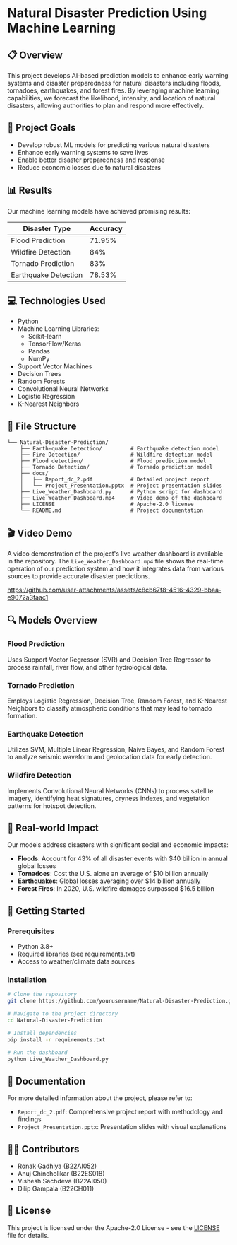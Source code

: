 # Natural Disaster Prediction Using Machine Learning


## 📋 Overview

This project develops AI-based prediction models to enhance early warning systems and disaster preparedness for natural disasters including floods, tornadoes, earthquakes, and forest fires. By leveraging machine learning capabilities, we forecast the likelihood, intensity, and location of natural disasters, allowing authorities to plan and respond more effectively.

## 🎯 Project Goals

- Develop robust ML models for predicting various natural disasters
- Enhance early warning systems to save lives
- Enable better disaster preparedness and response
- Reduce economic losses due to natural disasters

## 📊 Results

Our machine learning models have achieved promising results:

| Disaster Type | Accuracy |
|---------------|----------|
| Flood Prediction | 71.95% |
| Wildfire Detection | 84% |
| Tornado Prediction | 83% |
| Earthquake Detection | 78.53% |

## 💻 Technologies Used

- Python
- Machine Learning Libraries:
  - Scikit-learn
  - TensorFlow/Keras
  - Pandas
  - NumPy
- Support Vector Machines
- Decision Trees
- Random Forests
- Convolutional Neural Networks
- Logistic Regression
- K-Nearest Neighbors

## 📁 File Structure

```
└── Natural-Disaster-Prediction/
    ├── Earth-quake Detection/         # Earthquake detection model
    ├── Fire Detection/                # Wildfire detection model
    ├── Flood detection/               # Flood prediction model
    ├── Tornado Detection/             # Tornado prediction model
    ├── docs/
    │   ├── Report_dc_2.pdf            # Detailed project report
    │   └── Project_Presentation.pptx  # Project presentation slides
    ├── Live_Weather_Dashboard.py      # Python script for dashboard
    ├── Live_Weather_Dashboard.mp4     # Video demo of the dashboard
    ├── LICENSE                        # Apache-2.0 license
    └── README.md                      # Project documentation
```

## 🎬 Video Demo

A video demonstration of the project's live weather dashboard is available in the repository. The `Live_Weather_Dashboard.mp4` file shows the real-time operation of our prediction system and how it integrates data from various sources to provide accurate disaster predictions.

https://github.com/user-attachments/assets/c8cb67f8-4516-4329-bbaa-e9072a3faac1

## 🔍 Models Overview

### Flood Prediction
Uses Support Vector Regressor (SVR) and Decision Tree Regressor to process rainfall, river flow, and other hydrological data.

### Tornado Prediction
Employs Logistic Regression, Decision Tree, Random Forest, and K-Nearest Neighbors to classify atmospheric conditions that may lead to tornado formation.

### Earthquake Detection
Utilizes SVM, Multiple Linear Regression, Naive Bayes, and Random Forest to analyze seismic waveform and geolocation data for early detection.

### Wildfire Detection
Implements Convolutional Neural Networks (CNNs) to process satellite imagery, identifying heat signatures, dryness indexes, and vegetation patterns for hotspot detection.

## 🌊 Real-world Impact

Our models address disasters with significant social and economic impacts:

- **Floods**: Account for 43% of all disaster events with $40 billion in annual global losses
- **Tornadoes**: Cost the U.S. alone an average of $10 billion annually
- **Earthquakes**: Global losses averaging over $14 billion annually
- **Forest Fires**: In 2020, U.S. wildfire damages surpassed $16.5 billion

## 🚀 Getting Started

### Prerequisites
- Python 3.8+
- Required libraries (see requirements.txt)
- Access to weather/climate data sources

### Installation
```bash
# Clone the repository
git clone https://github.com/yourusername/Natural-Disaster-Prediction.git

# Navigate to the project directory
cd Natural-Disaster-Prediction

# Install dependencies
pip install -r requirements.txt

# Run the dashboard
python Live_Weather_Dashboard.py
```

## 📄 Documentation

For more detailed information about the project, please refer to:
- `Report_dc_2.pdf`: Comprehensive project report with methodology and findings
- `Project_Presentation.pptx`: Presentation slides with visual explanations

## 👨‍💻 Contributors

- Ronak Gadhiya (B22AI052)
- Anuj Chincholikar (B22ES018)
- Vishesh Sachdeva (B22AI050)
- Dilip Gampala (B22CH011)

## 📃 License

This project is licensed under the Apache-2.0 License - see the [LICENSE](LICENSE) file for details.
